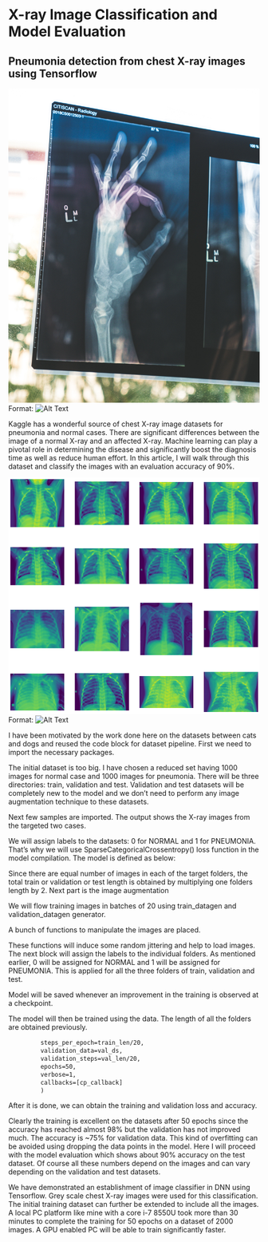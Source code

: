 # X-ray Image Classification and Model Evaluation
## Pneumonia detection from chest X-ray images using Tensorflow

![GitHub Logo](/images/owen-beard-DK8jXx1B-1c-unsplash.jpg)
Format: ![Alt Text](url)

Kaggle has a wonderful source of chest X-ray image datasets for pneumonia and normal cases. There are significant differences between the image of a normal X-ray and an affected X-ray. Machine learning can play a pivotal role in determining the disease and significantly boost the diagnosis time as well as reduce human effort. In this article, I will walk through this dataset and classify the images with an evaluation accuracy of 90%.

![GitHub Logo](/images/im1.png)
Format: ![Alt Text](url)

I have been motivated by the work done here on the datasets between cats and dogs and reused the code block for dataset pipeline. First we need to import the necessary packages.

The initial dataset is too big. I have chosen a reduced set having 1000 images for normal case and 1000 images for pneumonia. There will be three directories: train, validation and test. Validation and test datasets will be completely new to the model and we don’t need to perform any image augmentation technique to these datasets.

Next few samples are imported. The output shows the X-ray images from the targeted two cases.

We will assign labels to the datasets: 0 for NORMAL and 1 for PNEUMONIA. That’s why we will use SparseCategoricalCrossentropy() loss function in the model compilation. The model is defined as below:

Since there are equal number of images in each of the target folders, the total train or validation or test length is obtained by multiplying one folders length by 2. Next part is the image augmentation

We will flow training images in batches of 20 using train_datagen and validation_datagen generator.

A bunch of functions to manipulate the images are placed.

These functions will induce some random jittering and help to load images. The next block will assign the labels to the individual folders. As mentioned earlier, 0 will be assigned for NORMAL and 1 will be assigned for PNEUMONIA. This is applied for all the three folders of train, validation and test.

Model will be saved whenever an improvement in the training is observed at a checkpoint.

The model will then be trained using the data. The length of all the folders are obtained previously.

 ``` history = model.fit(train_ds, 
          steps_per_epoch=train_len/20,
          validation_data=val_ds,
          validation_steps=val_len/20,
          epochs=50,
          verbose=1,
          callbacks=[cp_callback]
          )
```
After it is done, we can obtain the training and validation loss and accuracy.

Clearly the training is excellent on the datasets after 50 epochs since the accuracy has reached almost 98% but the validation has not improved much. The accuracy is ~75% for validation data. This kind of overfitting can be avoided using dropping the data points in the model. Here I will proceed with the model evaluation which shows about 90% accuracy on the test dataset. Of course all these numbers depend on the images and can vary depending on the validation and test datasets.

We have demonstrated an establishment of image classifier in DNN using Tensorflow. Grey scale chest X-ray images were used for this classification. The initial training dataset can further be extended to include all the images. A local PC platform like mine with a core i-7 8550U took more than 30 minutes to complete the training for 50 epochs on a dataset of 2000 images. A GPU enabled PC will be able to train significantly faster.

